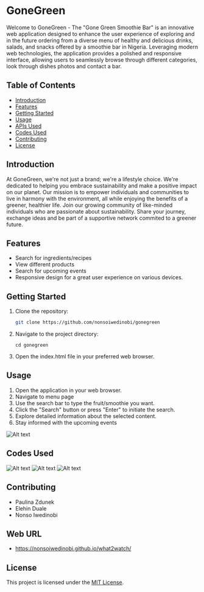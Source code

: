 # GoneGreen

Welcome to GoneGreen - The "Gone Green Smoothie Bar" is an innovative web application designed to enhance the user experience of exploring and in the future ordering from a diverse menu of healthy and delicious drinks, salads, and snacks offered by a smoothie bar in Nigeria.
Leveraging modern web technologies, the application provides a polished and responsive interface, allowing users to seamlessly browse through different categories, look through dishes photos and contact a bar.

## Table of Contents

- [Introduction](#introduction)
- [Features](#features)
- [Getting Started](#getting-started)
- [Usage](#usage)
- [APIs Used](#apis-used)
- [Codes Used](#codes-used)
- [Contributing](#contributing)
- [License](#license)

## Introduction

At GoneGreen, we're not just a brand; we're a lifestyle choice. We're dedicated to helping you embrace sustainability and make a positive impact on our planet. Our mission is to empower individuals and communities to live in harmony with the environment, all while enjoying the benefits of a greener, healthier life.
Join our growing community of like-minded individuals who are passionate about sustainability. Share your journey, exchange ideas and be part of a supportive network commited to a greener future.

## Features

- Search for ingredients/recipes
- View different products
- Search for upcoming events
- Responsive design for a great user experience on various devices.

## Getting Started

1. Clone the repository:

   ```bash
   git clone https://github.com/nonsoiwedinobi/gonegreen
   ```

2. Navigate to the project directory:
   ```
   cd gonegreen
   ```
3. Open the index.html file in your preferred web browser.

## Usage

1. Open the application in your web browser.
2. Navigate to menu page
3. Use the search bar to type the fruit/smoothie you want.
4. Click the "Search" button or press "Enter" to initiate the search.
5. Explore detailed information about the selected content.
6. Stay informed with the upcoming events

![Alt text](image.png)

## Codes Used

![Alt text](image-1.png)
![Alt text](image-2.png)
![Alt text](image-3.png)

## Contributing

- Paulina Zdunek
- Elehin Duale
- Nonso Iwedinobi

## Web URL

- https://nonsoiwedinobi.github.io/what2watch/

## License

This project is licensed under the [MIT License](LICENSE).